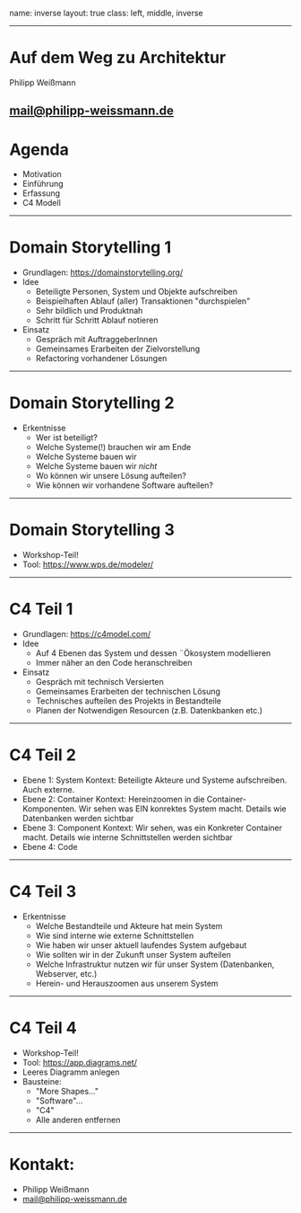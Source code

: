name: inverse
layout: true
class: left, middle, inverse

---

# Auf dem Weg zu Architektur

Philipp Weißmann

## [mail@philipp-weissmann.de](mailto:mail@philipp-weissmann.de)

# Agenda

- Motivation
- Einführung
- Erfassung
- C4 Modell

---

# Domain Storytelling 1

- Grundlagen: https://domainstorytelling.org/
- Idee
  - Beteiligte Personen, System und Objekte aufschreiben
  - Beispielhaften Ablauf (aller) Transaktionen "durchspielen"
  - Sehr bildlich und Produktnah
  - Schritt für Schritt Ablauf notieren
- Einsatz
  - Gespräch mit AuftraggeberInnen
  - Gemeinsames Erarbeiten der Zielvorstellung
  - Refactoring vorhandener Lösungen

---

# Domain Storytelling 2

- Erkentnisse
  - Wer ist beteiligt?
  - Welche Systeme(!) brauchen wir am Ende
  - Welche Systeme bauen wir
  - Welche Systeme bauen wir _nicht_
  - Wo können wir unsere Lösung aufteilen?
  - Wie können wir vorhandene Software aufteilen?

---

# Domain Storytelling 3

- Workshop-Teil!
- Tool: https://www.wps.de/modeler/

---

# C4 Teil 1

- Grundlagen: https://c4model.com/
- Idee
  - Auf 4 Ebenen das System und dessen ¨Ökosystem modellieren
  - Immer näher an den Code heranschreiben
- Einsatz
  - Gespräch mit technisch Versierten
  - Gemeinsames Erarbeiten der technischen Lösung
  - Technisches aufteilen des Projekts in Bestandteile
  - Planen der Notwendigen Resourcen (z.B. Datenkbanken etc.)

---

# C4 Teil 2

- Ebene 1: System Kontext: Beteiligte Akteure und Systeme aufschreiben. Auch externe.
- Ebene 2: Container Kontext: Hereinzoomen in die Container-Komponenten. Wir sehen was EIN konrektes System macht. Details wie Datenbanken werden sichtbar
- Ebene 3: Component Kontext: Wir sehen, was ein Konkreter Container macht. Details wie interne Schnittstellen werden sichtbar
- Ebene 4: Code

---

# C4 Teil 3

- Erkentnisse
  - Welche Bestandteile und Akteure hat mein System
  - Wie sind interne wie externe Schnittstellen
  - Wie haben wir unser aktuell laufendes System aufgebaut
  - Wie sollten wir in der Zukunft unser System aufteilen
  - Welche Infrastruktur nutzen wir für unser System (Datenbanken, Webserver, etc.)
  - Herein- und Herauszoomen aus unserem System

---

# C4 Teil 4

- Workshop-Teil!
- Tool: https://app.diagrams.net/
- Leeres Diagramm anlegen
- Bausteine:
  - "More Shapes..."
  - "Software"...
  - "C4"
  - Alle anderen entfernen

---

# Kontakt:

- Philipp Weißmann
- [mail@philipp-weissmann.de](mail@philipp-weissmann.de)
